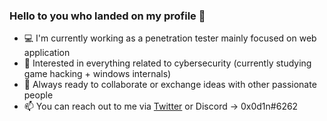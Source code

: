 ### Hello to you who landed on my profile 👋
- 💻 I'm currently working as a penetration tester mainly focused on web application
- 🌱 Interested in everything related to cybersecurity (currently studying game hacking + windows internals)
- 👯 Always ready to collaborate or exchange ideas with other passionate people
- 📫 You can reach out to me via [Twitter](https://twitter.com/0x0D1n) or Discord -> 0x0d1n#6262

<!--
[ ![Relwarc17](https://www.hackthebox.eu/badge/image/4105)](https://www.hackthebox.eu/home/users/profile/4105)
-->


